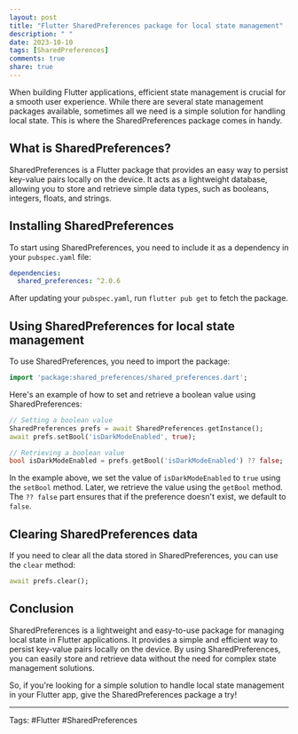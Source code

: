 ```yaml
---
layout: post
title: "Flutter SharedPreferences package for local state management"
description: " "
date: 2023-10-10
tags: [SharedPreferences]
comments: true
share: true
---
```


When building Flutter applications, efficient state management is crucial for a smooth user experience. While there are several state management packages available, sometimes all we need is a simple solution for handling local state. This is where the SharedPreferences package comes in handy.

## What is SharedPreferences?

SharedPreferences is a Flutter package that provides an easy way to persist key-value pairs locally on the device. It acts as a lightweight database, allowing you to store and retrieve simple data types, such as booleans, integers, floats, and strings.

## Installing SharedPreferences

To start using SharedPreferences, you need to include it as a dependency in your `pubspec.yaml` file:

```yaml
dependencies:
  shared_preferences: ^2.0.6
```

After updating your `pubspec.yaml`, run `flutter pub get` to fetch the package.

## Using SharedPreferences for local state management

To use SharedPreferences, you need to import the package:

```dart
import 'package:shared_preferences/shared_preferences.dart';
```

Here's an example of how to set and retrieve a boolean value using SharedPreferences:

```dart
// Setting a boolean value
SharedPreferences prefs = await SharedPreferences.getInstance();
await prefs.setBool('isDarkModeEnabled', true);

// Retrieving a boolean value
bool isDarkModeEnabled = prefs.getBool('isDarkModeEnabled') ?? false;
```

In the example above, we set the value of `isDarkModeEnabled` to `true` using the `setBool` method. Later, we retrieve the value using the `getBool` method. The `?? false` part ensures that if the preference doesn't exist, we default to `false`.

## Clearing SharedPreferences data

If you need to clear all the data stored in SharedPreferences, you can use the `clear` method:

```dart
await prefs.clear();
```

## Conclusion

SharedPreferences is a lightweight and easy-to-use package for managing local state in Flutter applications. It provides a simple and efficient way to persist key-value pairs locally on the device. By using SharedPreferences, you can easily store and retrieve data without the need for complex state management solutions.

So, if you're looking for a simple solution to handle local state management in your Flutter app, give the SharedPreferences package a try!

---

Tags: #Flutter #SharedPreferences